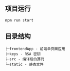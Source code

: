 ## 项目运行

```shell
npm run start
```

## 目录结构

```
├─frontendApp - 前端单页面应用
├─keys - RSA 密钥
├─src - 编译后的源码
└─static - 静态文件
```
